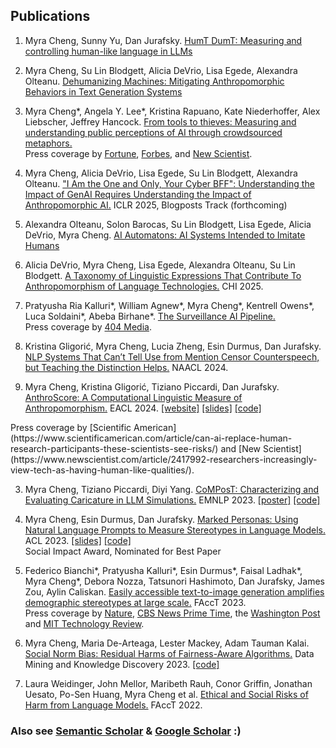 ## Publications
1. Myra Cheng, Sunny Yu, Dan Jurafsky. [HumT DumT: Measuring and controlling human-like language in LLMs](https://www.arxiv.org/pdf/2502.13259)

2. Myra Cheng, Su Lin Blodgett,  Alicia DeVrio, Lisa Egede, Alexandra Olteanu. [Dehumanizing Machines: Mitigating Anthropomorphic Behaviors in Text Generation Systems](https://arxiv.org/pdf/2502.14019)

1. Myra Cheng\*, Angela Y. Lee\*, Kristina Rapuano, Kate Niederhoffer, Alex Liebscher, Jeffrey Hancock. [From tools to thieves: Measuring and understanding public perceptions of AI through crowdsourced metaphors.](https://www.arxiv.org/pdf/2501.18045)   
<span  class="subline">Press coverage by [Fortune](https://fortune.com/2025/02/13/chatbot-friends-anthromorphism-competence-stanford-unviversity-study/), [Forbes](https://www.forbes.com/sites/lanceeliot/2025/02/14/why-our-metaphors-about-ai-shape-how-ai-thinks-about-us/), and [New Scientist](https://www.newscientist.com/article/2467435-people-are-starting-to-trust-ai-more-and-view-it-as-more-human-like/).</span>

1. Myra Cheng, Alicia DeVrio, Lisa Egede, Su Lin Blodgett, Alexandra Olteanu. ["I Am the One and Only, Your Cyber BFF": Understanding the Impact of GenAI Requires Understanding the Impact of Anthropomorphic AI.](https://arxiv.org/pdf/2410.08526) ICLR 2025, Blogposts Track (forthcoming)

2. Alexandra Olteanu, Solon Barocas, Su Lin Blodgett, Lisa Egede, Alicia DeVrio, Myra Cheng. [AI Automatons: AI Systems Intended to Imitate Humans](https://arxiv.org/pdf/2503.02250)

3. Alicia DeVrio, Myra Cheng, Lisa Egede, Alexandra Olteanu, Su Lin Blodgett. [A Taxonomy of Linguistic Expressions That Contribute To Anthropomorphism of Language Technologies.](https://arxiv.org/pdf/2502.09870) CHI 2025.

2. Pratyusha Ria Kalluri\*, William Agnew\*, Myra Cheng\*, Kentrell Owens\*, Luca Soldaini\*, Abeba Birhane\*. [The Surveillance AI Pipeline.](https://arxiv.org/pdf/2309.15084.pdf)   
<span  class="subline">Press coverage by [404 Media](https://www.404media.co/how-the-surveillance-ai-pipeline-literally-objectifies-human-beings/).</span>
   
1. Kristina Gligorić, Myra Cheng, Lucia Zheng, Esin Durmus, Dan Jurafsky. [NLP Systems That Can’t Tell Use from Mention Censor Counterspeech, but Teaching the Distinction Helps.](https://arxiv.org/pdf/2404.01651.pdf) NAACL 2024.

2. Myra Cheng, Kristina Gligorić, Tiziano Piccardi, Dan Jurafsky. [AnthroScore: A Computational Linguistic Measure of Anthropomorphism.](https://arxiv.org/pdf/2402.02056.pdf) EACL 2024. <span class="subline">[[website]](http://anthroscore.stanford.edu/)  [[slides]](anthroslides.pdf) [[code]](https://github.com/myracheng/AnthroScore)</span>  
<span class="subline">
Press coverage by [Scientific American](https://www.scientificamerican.com/article/can-ai-replace-human-research-participants-these-scientists-see-risks/) and [New Scientist](https://www.newscientist.com/article/2417992-researchers-increasingly-view-tech-as-having-human-like-qualities/).</span>  

3. Myra Cheng, Tiziano Piccardi, Diyi Yang. [CoMPosT: Characterizing and Evaluating Caricature in LLM Simulations.](https://arxiv.org/pdf/2310.11501.pdf) EMNLP 2023. <span class="subline">[[poster]](compost_poster.pdf) [[code]](https://github.com/myracheng/lm_caricature)</span>

4. Myra Cheng, Esin Durmus, Dan Jurafsky. [Marked Personas: Using Natural Language Prompts to Measure Stereotypes in Language Models.](https://arxiv.org/pdf/2305.18189.pdf) ACL 2023. <span class="subline">[[slides]](marked_slides.pdf)  [[code]](https://github.com/myracheng/markedpersonas)</span>  
<span class="subline">Social Impact Award, Nominated for Best Paper</span> 

5. Federico Bianchi\*, Pratyusha Kalluri\*, Esin Durmus\*, Faisal Ladhak\*, Myra Cheng\*, Debora Nozza, Tatsunori Hashimoto, Dan Jurafsky, James Zou, Aylin Caliskan. [Easily accessible text-to-image generation amplifies demographic stereotypes at large scale.](https://arxiv.org/pdf/2211.03759.pdf) FAccT 2023.  
<span  class="subline">Press coverage by [Nature](https://www.nature.com/articles/d41586-024-00674-9), [CBS News Prime Time](https://www.youtube.com/watch?v=0KFJf9QqfCw), the [Washington Post](https://www.washingtonpost.com/technology/interactive/2023/ai-generated-images-bias-racism-sexism-stereotypes/) and [MIT Technology Review](https://www.technologyreview.com/2023/03/22/1070167/these-news-tool-let-you-see-for-yourself-how-biased-ai-image-models-are/).</span>

6. Myra Cheng, Maria De-Arteaga, Lester Mackey, Adam Tauman Kalai. [Social Norm Bias: Residual Harms of Fairness-Aware Algorithms.](https://arxiv.org/pdf/2108.11056.pdf) Data Mining and Knowledge Discovery 2023. <span class="subline">[[code]](https://github.com/pinkvelvet9/snobpaper/)</span>

7. Laura Weidinger, John Mellor, Maribeth Rauh, Conor Griffin, Jonathan Uesato, Po-Sen Huang, Myra Cheng et al. [Ethical and Social Risks of Harm from Language Models.](https://arxiv.org/pdf/2112.04359.pdf) FAccT 2022.


### Also see [Semantic Scholar](https://www.semanticscholar.org/author/M.-Cheng/2149615775) & [Google Scholar](https://scholar.google.com/citations?user=gaslQl8AAAAJ&hl=en) :) 

